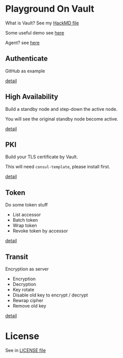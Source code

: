 # Playground On Vault

What is Vault? See my [HackMD file](https://hackmd.io/@Lu-Shueh-Chou/S1olCKrAD)

Some useful demo see [here](https://hackmd.io/idIbJh-aRj-yT7_1Q5AqKQ)

Agent? see [here](https://hackmd.io/@Lu-Shueh-Chou/ryAnPIrkO)

## Authenticate

GitHub as example

[detail](authenticate/README.md)

## High Availability

Build a standby node and step-down the active node.

You will see the original standby node become active.

[detail](HA/README.md)

## PKI

Build your TLS certificate by Vault.

This will need `consul-template`, please install first.

[detail](pki/README.md)

## Token

Do some token stuff

-   List accessor
-   Batch token
-   Wrap token
-   Revoke token by accessor

[detail](token/README.md)

## Transit

Encryption as server

-   Encryption
-   Decryption
-   Key rotate
-   Disable old key to encrypt / decrypt
-   Rewrap cipher
-   Remove old key

[detail](transit/README.md)

# License

See in [LICENSE file](LICENSE)
